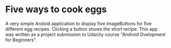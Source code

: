 # Five ways to cook eggs
A very simple Andoid application to display five ImageButtons
for five different egg recipes.  Clicking a button shows the
short recipe.
This app was written as a project submission to Udacity course
"Android Dvelopment for Beginners".

